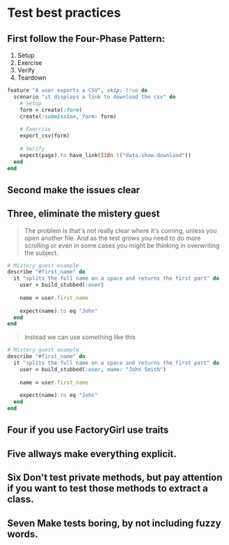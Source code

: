 # Test best practices
## First follow the Four-Phase Pattern:
1. Setup
2. Exercise
3. Verify
4. Teardown

```ruby
feature "A user exports a CSV", skip: true do
  scenario "it displays a link to download the csv" do
    # Setup
    form = create(:form)
    create(:submission, form: form)
    
    # Exercise
    export_csv(form)
    
    # Verify
    expect(page).to have_link(I18n.t("data.show.download"))
  end
end
```

## Second make the issues clear

## Three, eliminate the mistery guest
> The problem is that's not really clear where it's coming, unless you open another file.
> And as the test grows you need to do more scrolling or even in some cases you might be thinking in overwriting the subject.

```ruby
# Mistery guest example
describe "#first_name" do 
  it "splits the full name on a space and returns the first part" do
    user = build_stubbed(:user)
    
    name = user.first_name
    
    expect(name).to eq "John"
  end
end
```
> Instead we can use something like this
```ruby
# Mistery guest example
describe "#first_name" do 
  it "splits the full name on a space and returns the first part" do
    user = build_stubbed(:user, name: "John Smith")
    
    name = user.first_name
    
    expect(name).to eq "John"
  end
end
```

## Four if you use FactoryGirl use traits

## Five allways make everything explicit.

## Six Don't test private methods, but pay attention if you want to test those methods to extract a class.

## Seven Make tests boring, by not including fuzzy words.

